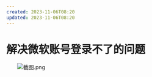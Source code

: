 ```yaml
---
created: 2023-11-06T08:20
updated: 2023-11-06T08:20
---
```

# 解决微软账号登录不了的问题

　　![截图.png](image1-20230708221750-l3h0pfh.png)

